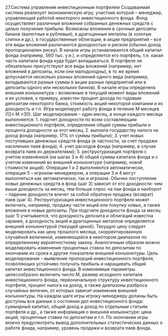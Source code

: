 27.Система управления инвестиционным портфелем
Создаваемая система реализует экономическую игру, участник которой –
менеджер, управляющий работой некоторого инвестиционного фонда. Фонд
осуществляет различные вложения собранных денежных средств с целью
получения прибыли. Возможны вложения в срочные депозиты банков (валютные
и рублевые), в драгоценные металлы (в золотые слитки и др.), в государственные
облигации, в акции предприятий – все эти виды вложений различаются
доходностью и риском (обычно доход пропорционален риску).
В начале игры устанавливается общий капитал фонда (например, 560 тыс.
у.е.), и определяется его портфель, т.е. какая часть капитала фонда куда будет
вкладываться. В портфеле не обязательно присутствуют все виды вложений
(например, нет вложений в депозиты, если они малодоходны), в то же время
допускается несколько разных вложений одного вида (например, вкладываются
разные суммы в акции разных предприятий или в депозиты одного или
нескольких банков).
В начале игры определена внешняя конъюнктура – возможные в текущий
момент виды вложений и их условия, к примеру, известен процент дохода по
годовым депозитам некоторого банка, стоимость акций некоторой компании и их
доходность и т.п.
Игра моделирует работу фонда в течение М месяцев (12≤ М ≤30). Шаг
моделирования – один месяц, в конце каждого месяца выполняется: 1. подсчет
доходности по всем составляющим инвестиционного портфеля,
определение общей суммы прибыли и процента доходности за этот месяц; 2.
выплата государству налога на доход фонда (например, 17% от суммы прибыли);
3. учет новых поступивших денежных средств фонда (в частности, за счет
продажи населению паев фонда);
4. учет расходов фонда (например, в случае возврата паев их держателями); 5.
реструктуризация портфеля с учетом изменённой (на шагах 3 и 4) общей суммы
капитала фонда и с учетом изменений во внешней конъюнктуре (например, новой
стоимости акций).
Операции 1 и 2 выполняются автоматически, операция 5 – игроком-менеджером,
а операции 3 и 4 могут выполняться как автоматически, так и игроком. Обычно
поступление новых денежных средств в фонд (шаг 3) зависит от его доходности:
чем выше доходность за месяц, тем больше спрос на паи фонда и наоборот –
падение доходности влечет за собой обратную продажу (возврат) паев (шаг 4).
Реструктуризация инвестиционного портфеля может включать, например,
продажу части акций или покупку новых, а также вложения в новые депозиты.
При подсчете доходности фонда за месяц (шаг 1) учитывается, что
доходность депозита и облигаций известна заранее, а доходность акций и
драгоценных металлов определяется внешней конъюнктурой (текущей ценой).
Текущую цену следует моделировать как цену прошлого месяца,
скорректированную случайной величиной, изменяющейся в некотором диапазоне
по определенному вероятностному закону. Аналогичным образом можно
моделировать изменение процентных ставок по депозитам по окончании их срока
и другие показатели внешней конъюнктуры.
Цель моделирования – выявление пропорций инвестиционного портфеля,
позволяющих устойчиво получать прибыль и наращивать общий капитал
инвестиционного фонда. В изменяемые параметры целесообразно включить
число М, размер исходного капитала инвестиционного фонда, первоначальную
структуру инвестиционного портфеля, процент налога на доход, а также
диапазоны разброса случайных величин, от которых зависит изменение внешней
конъюнктуры.
На каждом шаге игры игроку-менеджеру должны быть доступны все
данные о состоянии дел инвестиционного фонда: суммарный капитал, общий
доход и доход по отдельным статьям портфеля и др., а также информация о
внешней конъюнктуре: цена акций, процентные ставки по депозитам и т.п. По
окончании игры можно предусмотреть вывод дополнительных статистических
данных о работе фонда, например, уровень продажи и возврата паев фонда.
